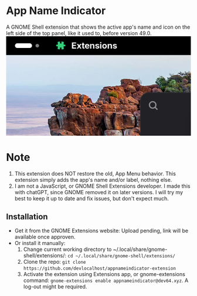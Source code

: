 # App Name Indicator
A GNOME Shell extension that shows the active app's name and icon on the left side of the top panel, like it used to, before version 49.0.   
![Image preview](preview.png)

# Note
1. This extension does NOT restore the old, App Menu behavior. This extension simply adds the app's name and/or label, nothing else.
2. I am not a JavaScript, or GNOME Shell Extensions developer. I made this with chatGPT, since GNOME removed it on later versions. I will try my best to keep it up to date and fix issues, but don't expect much.

## Installation
- Get it from the GNOME Extensions website: Upload pending, link will be available once approven.
- Or install it manually:
    1. Change current working directory to ~/.local/share/gnome-shell/extensions/: `cd ~/.local/share/gnome-shell/extensions/`
    2. Clone the repo: `git clone https://github.com/devlocalhost/appnameindicator-extension`
    3. Activate the extension using Extensions app, or gnome-extensions command: `gnome-extensions enable appnameindicator@dev64.xyz`. A log-out might be required.
